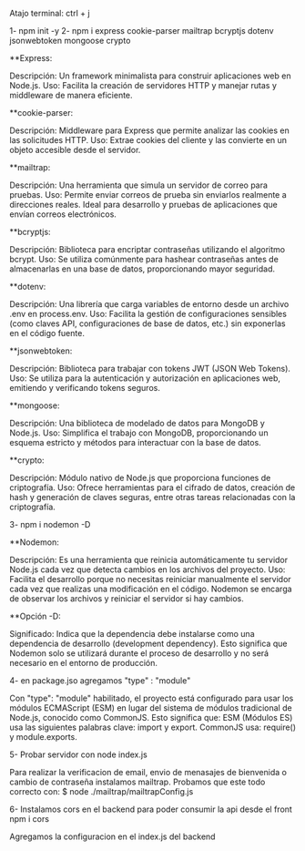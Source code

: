 Atajo terminal: ctrl + j

1- npm init -y
2- npm i express cookie-parser mailtrap bcryptjs dotenv jsonwebtoken mongoose crypto

**Express:

Descripción: Un framework minimalista para construir aplicaciones web en Node.js.
Uso: Facilita la creación de servidores HTTP y manejar rutas y middleware de manera eficiente.

**cookie-parser:

Descripción: Middleware para Express que permite analizar las cookies en las solicitudes HTTP.
Uso: Extrae cookies del cliente y las convierte en un objeto accesible desde el servidor.

**mailtrap:

Descripción: Una herramienta que simula un servidor de correo para pruebas.
Uso: Permite enviar correos de prueba sin enviarlos realmente a direcciones reales. Ideal para desarrollo y pruebas de aplicaciones que envían correos electrónicos.

**bcryptjs:

Descripción: Biblioteca para encriptar contraseñas utilizando el algoritmo bcrypt.
Uso: Se utiliza comúnmente para hashear contraseñas antes de almacenarlas en una base de datos, proporcionando mayor seguridad.

**dotenv:

Descripción: Una librería que carga variables de entorno desde un archivo .env en process.env.
Uso: Facilita la gestión de configuraciones sensibles (como claves API, configuraciones de base de datos, etc.) sin exponerlas en el código fuente.

**jsonwebtoken:

Descripción: Biblioteca para trabajar con tokens JWT (JSON Web Tokens).
Uso: Se utiliza para la autenticación y autorización en aplicaciones web, emitiendo y verificando tokens seguros.

**mongoose:

Descripción: Una biblioteca de modelado de datos para MongoDB y Node.js.
Uso: Simplifica el trabajo con MongoDB, proporcionando un esquema estricto y métodos para interactuar con la base de datos.

**crypto:

Descripción: Módulo nativo de Node.js que proporciona funciones de criptografía.
Uso: Ofrece herramientas para el cifrado de datos, creación de hash y generación de claves seguras, entre otras tareas relacionadas con la criptografía.

3- npm i nodemon -D

**Nodemon:

Descripción: Es una herramienta que reinicia automáticamente tu servidor Node.js cada vez que detecta cambios en los archivos del proyecto.
Uso: Facilita el desarrollo porque no necesitas reiniciar manualmente el servidor cada vez que realizas una modificación en el código. Nodemon se encarga de observar los archivos y reiniciar el servidor si hay cambios.

**Opción -D:

Significado: Indica que la dependencia debe instalarse como una dependencia de desarrollo (development dependency). Esto significa que Nodemon solo se utilizará durante el proceso de desarrollo y no será necesario en el entorno de producción.

4- en package.jso agregamos "type" : "module"

Con "type": "module" habilitado, el proyecto está configurado para usar los módulos ECMAScript (ESM) en lugar del sistema de módulos tradicional de Node.js, conocido como CommonJS. Esto significa que:
ESM (Módulos ES) usa las siguientes palabras clave:
import y export.
CommonJS usa:
require() y module.exports.

5- Probar servidor con node index.js

Para realizar la verificacion de email, envio de menasajes de bienvenida o cambio de contraseña instalamos mailtrap.
Probamos que este todo correcto con:
$ node ./mailtrap/mailtrapConfig.js

6- Instalamos cors en el backend para poder consumir la api desde el front
npm i cors

Agregamos la configuracion en el index.js del backend

